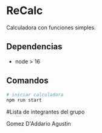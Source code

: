 # ReCalc

Calculadora con funciones simples.

## Dependencias

- node > 16

## Comandos

```bash
# iniciar calculadora
npm run start
```
#Lista de integrantes del grupo

Gomez D'Addario Agustin
